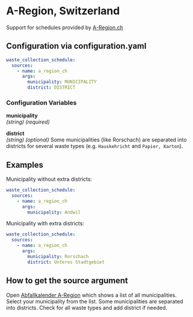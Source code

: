 # A-Region, Switzerland

Support for schedules provided by [A-Region.ch](https://www.a-region.ch)

## Configuration via configuration.yaml

```yaml
waste_collection_schedule:
  sources:
    - name: a_region_ch
      args:
        municipality: MUNICIPALITY
        district: DISTRICT
```

### Configuration Variables

**municipality**  
*(string) (required)*

**district**  
*(string) (optional)*
Some municipalities (like Rorschach) are separated into districts for several waste types (e.g. `Hauskehricht` and `Papier, Karton`).

## Examples

Municipality without extra districts:

```yaml
waste_collection_schedule:
  sources:
    - name: a_region_ch
      args:
        municipality: Andwil
```

Municipality with extra districts:

```yaml
waste_collection_schedule:
  sources:
    - name: a_region_ch
      args:
        municipality: Rorschach
        district: Unteres Stadtgebiet

```

## How to get the source argument

Open [Abfallkalender A-Region](https://www.a-region.ch/index.php?apid=13875680&apparentid=4618613) which shows a list of all municipalities. Select your municipality from the list.
Some municipalities are separated into districts. Check for all waste types and add district if needed.
